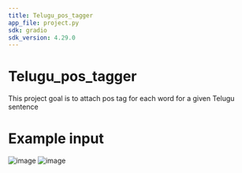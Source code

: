 ```yaml
---
title: Telugu_pos_tagger
app_file: project.py
sdk: gradio
sdk_version: 4.29.0
---
```

# Telugu_pos_tagger

This project goal is to attach pos tag for each word for a given Telugu sentence

# Example input
![image](https://github.com/mahathibodela/Telugu_pos_tagger/assets/121395753/98580093-ef12-4ab2-b165-41732923e3e4)
![image](https://github.com/mahathibodela/Telugu_pos_tagger/assets/121395753/955eb33f-a6e0-4adb-b988-61489d9a6573)

